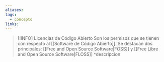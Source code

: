 ```yaml
---
aliases: 
tags:
  - concepto
links:
---
```

>[!INFO] Licencias de Código Abierto
>Son los permisos que se tienen con respecto al [[Software de Código Abierto]]. Se destacan dos principales: [[Free and Open Source Software|FOSS]] y [[Free Libre and Open Source Software|FLOSS]]
^descripcion

